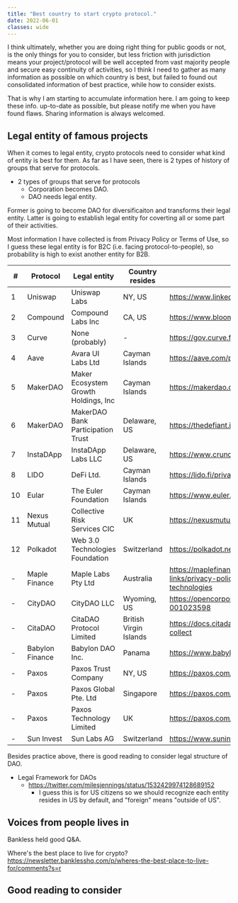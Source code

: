 ```yaml
---
title: "Best country to start crypto protocol."
date: 2022-06-01
classes: wide
---
```


I think ultimately, whether you are doing right thing for public goods or not, is the only things for you to consider, but less friction with jurisdiction means your project/protocol will be well accepted from vast majority people and secure easy continuity of activities, so I think I need to gather as many information as possible on which country is best, but failed to found out consolidated information of best practice, while how to consider exists.

That is why I am starting to accumulate information here.
I am going to keep these info. up-to-date as possible, but please notify me when you have found flaws. Sharing information is always welcomed.

## Legal entity of famous projects

When it comes to legal entity, crypto protocols need to consider what kind of entity is best for them. As far as I have seen, there is 2 types of history of groups that serve for protocols.

* 2 types of groups that serve for protocols
  * Corporation becomes DAO.
  * DAO needs legal entity.

Former is going to become DAO for diversificaiton and transforms their legal entity. Latter is going to establish legal entity for coverting all or some part of their activities.

Most information I have collected is from Privacy Policy or Terms of Use, so I guess these legal entity is for B2C (i.e. facing protocol-to-people), so probability is high to exist another entity for B2B.

| # | Protocol        | Legal entity                         | Country resides        | Reference                                                                                                              | date of reference     |
|---|-----------------|--------------------------------------|------------------------|------------------------------------------------------------------------------------------------------------------------|----------------------|
| 1 | Uniswap         | Uniswap Labs                         | NY, US                 | <https://www.linkedin.com/company/uniswaporg/about/>                                                                                      | 2022/6/12            |
| 2 | Compound        | Compound Labs Inc                    | CA, US                 | <https://www.bloomberg.com/profile/company/1620454D:US>                                                                                      | 2022/6/12            |
| 3 | Curve           | None (probably)                      | -                      | <https://gov.curve.fi/tos>                                                                                               | 2022/6/11            |
| 4 | Aave            | Avara UI Labs Ltd                    | Cayman Islands         | <https://aave.com/privacy-policy/>                                                                                       | 2022/6/11            |
| 5 | MakerDAO        | Maker Ecosystem Growth Holdings, Inc | Cayman Islands         | <https://makerdao.com/en/privacy/>                                                                                       | 2022/6/11            |
| 6 | MakerDAO        | MakerDAO Bank Participation Trust    | Delaware, US           | <https://thedefiant.io/makerdao-bank-deal-dai-loans/>                                                                    | 2022/6/11            |
| 7 | InstaDApp       | InstaDApp Labs LLC                   | Delaware, US           | <https://www.crunchbase.com/organization/instadapp>                                                                    | 2022/6/11            |
| 8 | LIDO            | DeFi Ltd.                            | Cayman Islands         | <https://lido.fi/privacy-notice>                                                                                      | 2022/6/12            |
|10 | Eular           | The Euler Foundation                 | Cayman Islands         | <https://www.euler.finance/terms/#terms>                                                                                      | 2022/6/12            |
|11 | Nexus Mutual    | Collective Risk Services CIC         | UK                     | <https://nexusmutual.io/pages/Terms-of-Use.pdf>                                                                                      | 2022/6/12            |
|12 | Polkadot        | Web 3.0 Technologies Foundation      | Switzerland            | <https://polkadot.network/privacy/>                                                                                      | 2022/6/12            |
| - | Maple Finance   | Maple Labs Pty Ltd                   | Australia              | <https://maplefinance.gitbook.io/maple/additional-links/privacy-policy#information-collection-and-tracking-technologies> | 2022/6/11            |
| - | CityDAO         | CityDAO LLC                          | Wyoming, US            | <https://opencorporates.com/companies/us_wy/2021-001023598>                                                              | 2022/6/11            |
| - | CitaDAO         | CitaDAO Protocol Limited             | British Virgin Islands | <https://docs.citadao.io/intro/privacy#what-information-we-collect>                                                      | 2022/6/11            |
| - | Babylon Finance | Babylon DAO Inc.                     | Panama                 | <https://www.babylon.finance/terms>                                                                                      | 2022/6/11            |
| - | Paxos | Paxos Trust Company                     | NY, US                 | <https://paxos.com/2019/03/29/privacy-policy/#>                                                                                      | 2023/3/22            |
| - | Paxos | Paxos Global Pte. Ltd                     | Singapore                 | <https://paxos.com/2019/03/29/privacy-policy/#>                                                                                      | 2023/3/22            |
| - | Paxos | Paxos Technology Limited                     | UK                 | <https://paxos.com/2019/03/29/privacy-policy/#>                                                                                      | 2023/3/22            |
| - | Sun Invest | Sun Labs AG                     | Switzerland                 | <https://www.suninvest.com/>                                                                                      | 2023/3/22            |


Besides practice above, there is good reading to consider legal structure of DAO.

* Legal Framework for DAOs
  * <https://twitter.com/milesjennings/status/1532429974128689152>
    * I guess this is for US citizens so we should recognize each entity resides in US by default, and "foreign" means "outside of US".

## Voices from people lives in

Bankless held good Q&A.

Where's the best place to live for crypto?
<https://newsletter.banklesshq.com/p/wheres-the-best-place-to-live-for/comments?s=r>

## Good reading to consider
